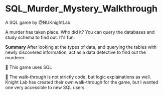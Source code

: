 # SQL_Murder_Mystery_Walkthrough
A SQL game by @NUKnightLab

A murder has taken place. Who did it? You can query the databases and study schema to find out. It's fun.

**Summary** After looking at the types of data, and querying the tables with newly discovered information, act as a data detective to find out the murderer.

📌 This game uses SQL

📌 The walk-through is not strictly code, but logic explainations as well. Knight Lab has created their own walk-through for the game, but I wanted one very accessible to new SQL users.


